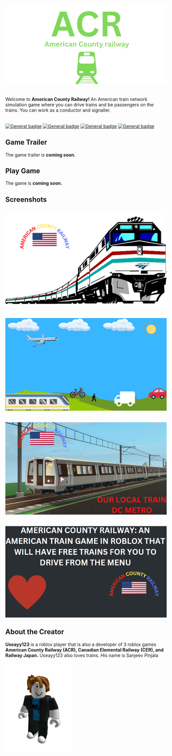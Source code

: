 ![alt text](https://raw.githubusercontent.com/Ishaanlikescandy/acr/main/ACR-removebg-preview.png)
######
Welcome to **American County Railway!** An American train network simulation game where you can drive trains and be passengers on the trains. You can work as a conductor and signaller.
######
[![General badge](https://img.shields.io/badge/Watch-Trailer-red.svg)]()
[![General badge](https://img.shields.io/badge/Play-ACR-success.svg)]()
[![General badge](https://img.shields.io/badge/View-Screenshots-yellow.svg)]()
[![General badge](https://img.shields.io/badge/Creators-Profile-informational.svg)](https://web.roblox.com/users/1634365729/profile)
## Game Trailer
The game trailer is **coming soon.**
## Play Game
The game is **coming soon.**
## Screenshots
######
![alt text](https://raw.githubusercontent.com/Ishaanlikescandy/acr/main/Screenshots%20for%20ACR%20Roblox.png)
######
![alt text](https://raw.githubusercontent.com/Ishaanlikescandy/acr/main/Screenshots%20for%20ACR%20Roblox%20(1).png)
######
![alt text](https://raw.githubusercontent.com/Ishaanlikescandy/acr/main/Screenshots%20for%20ACR%20Roblox%20(2).png)
######
![alt text](https://raw.githubusercontent.com/Ishaanlikescandy/acr/main/image.png)

## About the Creator
**Useayy123** is a roblox player that is also a developer of 3 roblox games **American County Railway (ACR), Canadian Elemental Railway (CER), and Railway Japan.** Useayy123 also loves trains. His name is Sanjeev Pinjala
####
![alt text](https://raw.githubusercontent.com/Ishaanlikescandy/acr/main/useayy123-removebg-preview.png)
